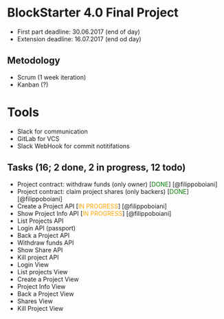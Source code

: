 # BlockStarter 4.0 Final Project

- First part deadline: 30.06.2017 (end of day)
- Extension deadline: 16.07.2017 (end od day)

## Metodology 
- Scrum (1 week iteration)
- Kanban (?)

# Tools 
- Slack for communication
- GitLab for VCS
- Slack WebHook for commit notitifations


## Tasks (16; 2 done, 2 in progress, 12 todo)
- Project contract: withdraw funds (only owner) [<span style="color:green">DONE</span>] [@filippoboiani]
- Project contract: claim project shares (only backers) [<span style="color:green">DONE</span>] [@filippoboiani]
- Create a Project API [<span style="color:orange">IN PROGRESS</span>] [@filippoboiani]
- Show Project Info API [<span style="color:orange">IN PROGRESS</span>] [@filippoboiani]
- List Projects API 
- Login API (passport)  
- Back a Project API
- Withdraw funds API 
- Show Share API 
- Kill project API 
- Login View 
- List projects View 
- Create a Project View 
- Project Info View
- Back a Project View 
- Shares View 
- Kill Project View




